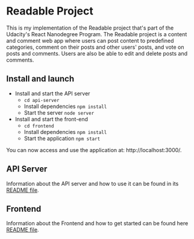 # Readable Project

This is my implementation of the Readable project that's part of the Udacity's React Nanodegree Program.
The Readable project is a content and comment web app where users can post content to predefined categories, comment on their posts and other users' posts, and vote on posts and comments. Users are also be able to edit and delete posts and comments.


## Install and launch

* Install and start the API server
    - `cd api-server`
    - Install dependencies `npm install`
    - Start the server `node server`
* Install and start the front-end
    - `cd frontend`
    - Install dependencies `npm install`
    - Start the application `npm start`

You can now access and use the application at: http://localhost:3000/.

## API Server

Information about the API server and how to use it can be found in its [README file](api-server/README.md).

## Frontend

Information about the Frontend and how to get started can be found here [README file](frontend/README.md).
